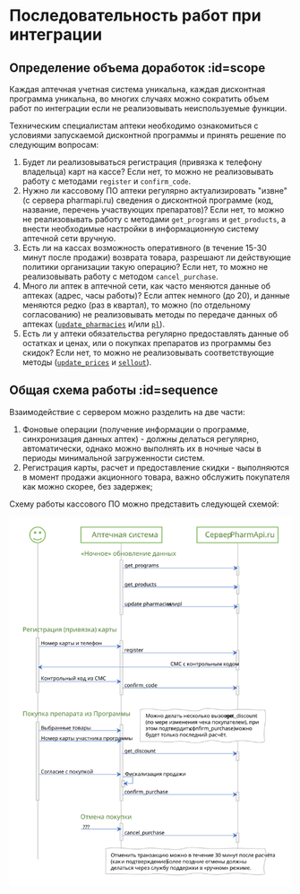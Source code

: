 # Последовательность работ при интеграции

## Определение объема доработок :id=scope

Каждая аптечная учетная система уникальна, каждая дисконтная программа уникальна, во многих случаях можно сократить объем работ по интеграции если не реализовывать неиспользуемые функции.

Техническим специалистам аптеки необходимо ознакомиться с условиями запускаемой дисконтной программы и принять решение по следующим вопросам:

1. Будет ли реализовываться регистрация (привязка к телефону владельца) карт на кассе? Если нет, то можно не реализовывать работу с методами `register`  и `confirm_code`.
2. Нужно ли кассовому ПО аптеки регулярно актуализировать "извне" (с сервера pharmapi.ru) сведения о дисконтной программе (код, название, перечень участвующих препаратов)? Если нет, то можно не реализовывать работу с методами `get_programs` и `get_products`, а внести необходимые настройки в информационную систему аптечной сети вручную.
3. Есть ли на кассах возможность оперативного (в течение 15-30 минут после продажи) возврата товара, разрешают ли действующие политики организации такую операцию? Если нет, то можно не реализовывать работу с методом `cancel_purchase`.
4. Много ли аптек в аптечной сети, как часто меняются данные об аптеках (адрес, часы работы)? Если аптек немного (до 20), и данные меняются редко (раз в квартал), то можно (по отдельному согласованию) не реализовывать методы по передаче данных об аптеках ([`update_pharmacies`](changes?id=pharmacies) и/или [`pl`](changes?id=xml_pl)).
5. Есть ли у аптеки обязательства регулярно предоставлять данные об остатках и ценах, или о покупках препаратов из программы без скидок? Если нет, то можно не реализовывать соответствующие методы ([`update_prices`](/methods/update_prices.md) и [`sellout`](/methods/sellout.md)).


## Общая схема работы :id=sequence

Взаимодействие с сервером можно разделить на две части:

1. Фоновые операции (получение информации о программе, синхронизация данных аптек) - должны делаться регулярно, автоматически, однако можно выполнять их в ночные часы в периоды минимальной загруженности систем.
2. Регистрация карты, расчет и предоставление скидки - выполняются в момент продажи акционного товара, важно обслужить покупателя как можно скорее, без задержек;

Схему работы кассового ПО можно представить следующей схемой:

![howto.svg](howto.svg)

